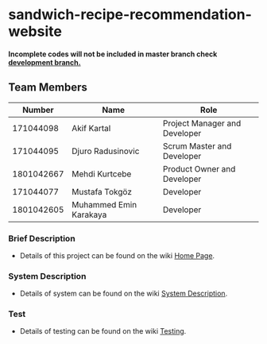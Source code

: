 # sandwich-recipe-recommendation-website
#### Incomplete codes will not be included in master branch check [development branch.](https://github.com/akifkartal03/sandwich-recipe-app/tree/dev)
## Team Members
| Number | Name | Role
| --- | --- | --- |
| 171044098 | Akif Kartal | Project Manager and Developer
| 171044095 | Djuro Radusinovic | Scrum Master and Developer
| 1801042667 | Mehdi Kurtcebe | Product Owner and Developer
| 171044077 | Mustafa Tokgöz | Developer
| 1801042605 | Muhammed Emin Karakaya | Developer

### Brief Description
- Details of this project can be found on the wiki [Home Page](https://github.com/akifkartal03/sandwich-recipe-app/wiki).
### System Description
- Details of system can be found on the wiki [System Description](https://github.com/akifkartal03/sandwich-recipe-app/wiki/SystemDescriptionDoc).
### Test
- Details of testing can be found on the wiki [Testing](https://github.com/akifkartal03/sandwich-recipe-app/wiki/Testing).

